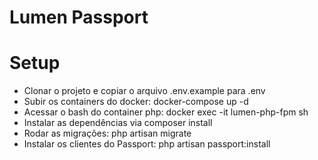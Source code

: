 Lumen Passport
==================================

# Setup #

  * Clonar o projeto e copiar o arquivo .env.example para .env
  * Subir os containers do docker: docker-compose up -d
  * Acessar o bash do container php: docker exec -it lumen-php-fpm sh
  * Instalar as dependências via composer install
  * Rodar as migrações: php artisan migrate
  * Instalar os clientes do Passport: php artisan passport:install
